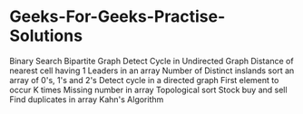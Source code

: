 # Geeks-For-Geeks-Practise-Solutions
Binary Search
Bipartite Graph
Detect Cycle in Undirected Graph
Distance of nearest cell having 1
Leaders in an array
Number of Distinct inslands
sort an array of 0's, 1's and 2's
Detect cycle in a directed graph
First element to occur K times
Missing number in array
Topological sort
Stock buy and sell
Find duplicates in array
Kahn's Algorithm
